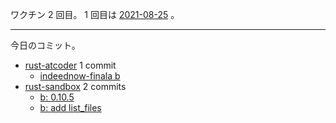 ワクチン 2 回目。 1 回目は [2021-08-25] 。

---

今日のコミット。

- [rust-atcoder](https://github.com/bouzuya/rust-atcoder) 1 commit
  - [indeednow-finala b](https://github.com/bouzuya/rust-atcoder/commit/d0b41e6dd4927adc01c45eac300eaf365553b3d6)
- [rust-sandbox](https://github.com/bouzuya/rust-sandbox) 2 commits
  - [b: 0.10.5](https://github.com/bouzuya/rust-sandbox/commit/4bb869377ed91a863e94576dc5b35c0a7c395ae2)
  - [b: add list_files](https://github.com/bouzuya/rust-sandbox/commit/9763dfc7d41c256571284925c587113a89afcdd2)

[2021-08-25]: https://blog.bouzuya.net/2021/08/25/
